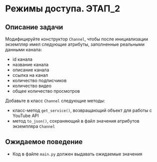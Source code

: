 # Режимы доступа. ЭТАП_2

## Описание задачи
Модифицируйте конструктор `Channel`, чтобы после инициализации экземпляр имел следующие атрибуты, заполненные реальными данными канала:
- id канала
- название канала
- описание канала
- ссылка на канал
- количество подписчиков
- количество видео
- общее количество просмотров

Добавьте в класс `Channel` следующие методы:
- класс-метод `get_service()`, возвращающий объект для работы с YouTube API
- метод `to_json()`, сохраняющий в файл значения атрибутов экземпляра `Channel`

## Ожидаемое поведение
- Код в файле `main.py` должен выдавать ожидаемые значения
